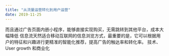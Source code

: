 ```yaml
---
title: "从流量运营转化到用户运营"
date: 2019-11-25
---
```


而且通过广告页面内嵌小程序，能够直接实现购买，无需跳转到其他平台，成本大幅降低
信息流天然适合移动互联网的信息浏览方式，最重要的是，它可以根据用户的特征和兴趣进行更精准的智能化推荐，提高广告的触达率和转化率。
技术、User growth 和商业化